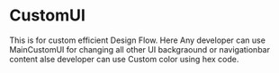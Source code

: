 CustomUI
========

This is for custom efficient Design Flow. Here Any developer can use MainCustomUI for changing all other UI backgraound or navigationbar content
alse developer can use Custom color using hex code.
